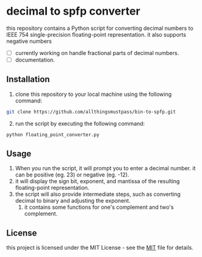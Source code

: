 # decimal to spfp converter

this repository contains a Python script for converting decimal numbers to IEEE 754 single-precision floating-point representation. it also supports negative numbers 

- [ ] currently working on handle fractional parts of decimal numbers.
- [ ] documentation.

## Installation

1. clone this repository to your local machine using the following command:

```bash
git clone https://github.com/allthingsmustpass/bin-to-spfp.git
```
2. run the script by executing the following command:

```bash
python floating_point_converter.py
```

## Usage

1. When you run the script, it will prompt you to enter a decimal number. it can be positive (eg. 23) or negative (eg. -12).
2. it will display the sign bit, exponent, and mantissa of the resulting floating-point representation.
3. the script will also provide intermediate steps, such as converting decimal to binary and adjusting the exponent.
    1. it contains some functions for one's complement and two's complement.

## License

this project is licensed under the MIT License - see the [MIT](https://choosealicense.com/licenses/mit/) file for details.
